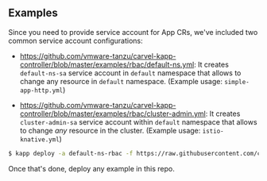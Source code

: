 ## Examples

Since you need to provide service account for App CRs, we've included two common service account configurations:

- https://github.com/vmware-tanzu/carvel-kapp-controller/blob/master/examples/rbac/default-ns.yml: It creates `default-ns-sa` service account in `default` namespace that allows to change any resource in `default` namespace. (Example usage: `simple-app-http.yml`)

- https://github.com/vmware-tanzu/carvel-kapp-controller/blob/master/examples/rbac/cluster-admin.yml: It creates `cluster-admin-sa` service account within `default` namespace that allows to change _any_ resource in the cluster. (Example usage: `istio-knative.yml`)

```bash
$ kapp deploy -a default-ns-rbac -f https://raw.githubusercontent.com/carvel-dev/kapp-controller/develop/examples/rbac/default-ns.yml
```

Once that's done, deploy any example in this repo.
